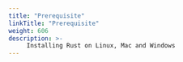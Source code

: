 ```yaml
---
title: "Prerequisite"
linkTitle: "Prerequisite"
weight: 606
description: >-
     Installing Rust on Linux, Mac and Windows
---
```


